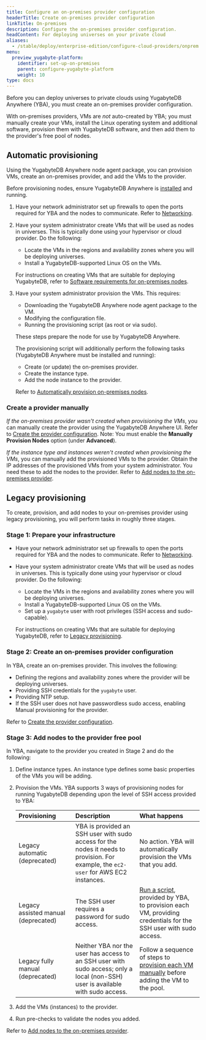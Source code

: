 ```yaml
---
title: Configure an on-premises provider configuration
headerTitle: Create on-premises provider configuration
linkTitle: On-premises
description: Configure the on-premises provider configuration.
headContent: For deploying universes on your private cloud
aliases:
  - /stable/deploy/enterprise-edition/configure-cloud-providers/onprem
menu:
  preview_yugabyte-platform:
    identifier: set-up-on-premises
    parent: configure-yugabyte-platform
    weight: 10
type: docs
---
```


Before you can deploy universes to private clouds using YugabyteDB Anywhere (YBA), you must create an on-premises provider configuration.

With on-premises providers, VMs are _not_ auto-created by YBA; you must manually create your VMs, install the Linux operating system and additional software, provision them with YugabyteDB software, and then add them to the provider's free pool of nodes.

## Automatic provisioning

Using the YugabyteDB Anywhere node agent package, you can provision VMs, create an on-premises provider, and add the VMs to the provider.

Before provisioning nodes, ensure YugabyteDB Anywhere is [installed](../../install-yugabyte-platform/) and running.

1. Have your network administrator set up firewalls to open the ports required for YBA and the nodes to communicate. Refer to [Networking](../../prepare/networking/).
1. Have your system administrator create VMs that will be used as nodes in universes. This is typically done using your hypervisor or cloud provider. Do the following:

    - Locate the VMs in the regions and availability zones where you will be deploying universes.
    - Install a YugabyteDB-supported Linux OS on the VMs.

    For instructions on creating VMs that are suitable for deploying YugabyteDB, refer to [Software requirements for on-premises nodes](../../prepare/server-nodes-software/).

1. Have your system administrator provision the VMs. This requires:

    - Downloading the YugabyteDB Anywhere node agent package to the VM.
    - Modifying the configuration file.
    - Running the provisioning script (as root or via sudo).

    These steps prepare the node for use by YugabyteDB Anywhere.

    The provisioning script will additionally perform the following tasks (YugabyteDB Anywhere must be installed and running):

    - Create (or update) the on-premises provider.
    - Create the instance type.
    - Add the node instance to the provider.

    Refer to [Automatically provision on-premises nodes](../../prepare/server-nodes-software/software-on-prem/).

### Create a provider manually

_If the on-premises provider wasn't created when provisioning the VMs_, you can manually create the provider using the YugabyteDB Anywhere UI. Refer to [Create the provider configuration](../on-premises-provider/). Note: You must enable the **Manually Provision Nodes** option (under **Advanced**).

_If the instance type and instances weren't created when provisioning the VMs_, you can manually add the provisioned VMs to the provider. Obtain the IP addresses of the provisioned VMs from your system administrator. You need these to add the nodes to the provider. Refer to [Add nodes to the on-premises provider](../on-premises-nodes/).

## Legacy provisioning

To create, provision, and add nodes to your on-premises provider using legacy provisioning, you will perform tasks in roughly three stages.

<!--![Create on-premises provider](/images/yb-platform/config/yba-onprem-config-flow.png)-->

### Stage 1: Prepare your infrastructure

- Have your network administrator set up firewalls to open the ports required for YBA and the nodes to communicate. Refer to [Networking](../../prepare/networking/).
- Have your system administrator create VMs that will be used as nodes in universes. This is typically done using your hypervisor or cloud provider. Do the following:
  - Locate the VMs in the regions and availability zones where you will be deploying universes.
  - Install a YugabyteDB-supported Linux OS on the VMs.
  - Set up a `yugabyte` user with root privileges (SSH access and sudo-capable).

  For instructions on creating VMs that are suitable for deploying YugabyteDB, refer to [Legacy provisioning](../../prepare/server-nodes-software/software-on-prem-legacy/).

### Stage 2: Create an on-premises provider configuration

In YBA, create an on-premises provider. This involves the following:

- Defining the regions and availability zones where the provider will be deploying universes.
- Providing SSH credentials for the `yugabyte` user.
- Providing NTP setup.
- If the SSH user does not have passwordless sudo access, enabling Manual provisioning for the provider.

Refer to [Create the provider configuration](../on-premises-provider/).

### Stage 3: Add nodes to the provider free pool

In YBA, navigate to the provider you created in Stage 2 and do the following:

1. Define instance types. An instance type defines some basic properties of the VMs you will be adding.
1. Provision the VMs. YBA supports 3 ways of provisioning nodes for running YugabyteDB depending upon the level of SSH access provided to YBA:

    | Provisioning | Description | What happens |
    | :--- | :--- | :--- |
    | Legacy automatic (deprecated) | YBA is provided an SSH user with sudo access for the nodes it needs to provision. For example, the `ec2-user` for AWS EC2 instances. | No action. YBA will automatically provision the VMs that you add. |
    | Legacy assisted&nbsp;manual (deprecated) | The SSH user requires a password for sudo access. | [Run a script](../on-premises-script/), provided by YBA, to provision each VM, providing credentials for the SSH user with sudo access. |
    | Legacy fully manual (deprecated) | Neither YBA nor the user has access to an SSH user with sudo access; only a local (non-SSH) user is available with sudo access. | Follow a sequence of steps to [provision each VM manually](../../prepare/server-nodes-software/software-on-prem-manual/) before adding the VM to the pool. |

1. Add the VMs (instances) to the provider.

1. Run pre-checks to validate the nodes you added.

Refer to [Add nodes to the on-premises provider](../on-premises-nodes/).
